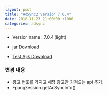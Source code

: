```yaml
---
layout: post
title: "AdSync2 version 7.0.4"
date: 2018-11-23 21:00:00 +1000
categories: adsync 
---
```


- Version name : 7.0.4 (light)

- [jar Download](https://storage.googleapis.com/chris-work/mightymedia/adsync/adsync2_light_7.0.4.jar)

- [Test Apk Download](https://storage.googleapis.com/chris-work/mightymedia/adsync/adtest-debug.apk)

### 변경 내용
- 광고 번호를 가지고 해당 광고만 가져오는 api 추가. 
- FpangSession.getAdSyncInfo()